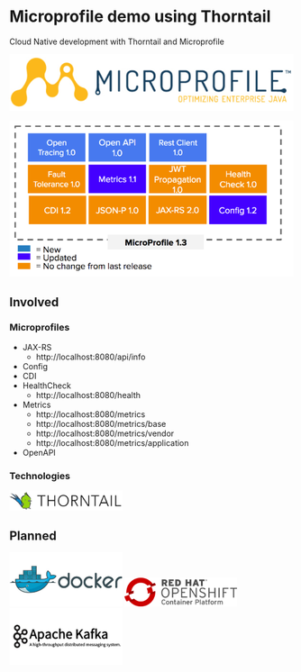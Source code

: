 # Microprofile demo using Thorntail
Cloud Native development with Thorntail and Microprofile

![logo](https://raw.githubusercontent.com/christofluethi/microprofile-demo/master/gfx/microprofile-logo.png)

![logo](https://raw.githubusercontent.com/christofluethi/microprofile-demo/master/gfx/microprofile13.png)

## Involved

### Microprofiles
* JAX-RS
    * http://localhost:8080/api/info
* Config
* CDI
* HealthCheck
    * http://localhost:8080/health
* Metrics
    * http://localhost:8080/metrics
    * http://localhost:8080/metrics/base
    * http://localhost:8080/metrics/vendor
    * http://localhost:8080/metrics/application
* OpenAPI

### Technologies
<img src="https://raw.githubusercontent.com/christofluethi/microprofile-demo/master/gfx/thorntail.png" alt="thorntail" width="200px"/>

## Planned
<img src="https://raw.githubusercontent.com/christofluethi/microprofile-demo/master/gfx/docker.jpg" alt="docker" width="200px"/>
<img src="https://raw.githubusercontent.com/christofluethi/microprofile-demo/master/gfx/openshift.svg" alt="openshift" width="200px"/>
<img src="https://raw.githubusercontent.com/christofluethi/microprofile-demo/master/gfx/kafka-logo.png" alt="kafka" width="200px"/>



